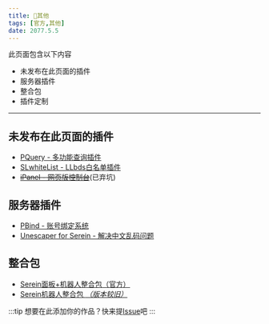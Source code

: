 ```yaml
---
title: 🌊其他
tags: [官方,其他]
date: 2077.5.5
---
```


此页面包含以下内容

- 未发布在此页面的插件
- 服务器插件
- 整合包
- 插件定制

<!--truncate-->

---

## 未发布在此页面的插件

- [PQuery - 多功能查询插件](https://www.minebbs.com/resources/serein-pquery.5804/)
- [SLwhiteList - LLbds白名单插件](https://www.minebbs.com/resources/serein-llbds-slwhitelist-llbds-js.5216/)
- [~~iPanel - 网页版控制台~~](https://ipanel.serein.cc)(已弃坑)

## 服务器插件

- [PBind - 账号绑定系统](https://www.minebbs.com/resources/pbind.4211/)
- [Unescaper for Serein - 解决中文乱码问题](https://www.minebbs.com/resources/unescaper-for-serein.5441/)

## 整合包

- [Serein面板+机器人整合包（官方）](https://www.minebbs.com/resources/serein.4390/)
- [Serein机器人整合包 *（版本较旧）*](https://www.minebbs.com/resources/serein.4201/)

:::tip
想要在此添加你的作品？快来提[Issue](https://github.com/Zaitonn/Serein-Docs/issues/new/choose)吧
:::
